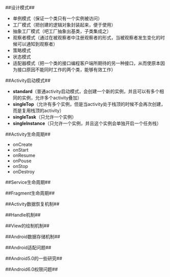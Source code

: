 ##设计模式##
- 单例模式（保证一个类只有一个实例被访问）
- 工厂模式（把创建的逻辑对象封装起来，便于使用）
- 抽象工厂模式（吧工厂抽象出基类，子类集成之）
- 观察者模式（通过在被观察者中注册观察者的形式，当被观察者发生变化的时候可以通知到观察者）
- 策略模式
- 状态模式
- 适配器模式（把一个类的接口编程客户端所期待的另一种接口，从而使原本因为接口原因不能同时工作的两个类，能够有效工作）

##Activity启动模式##
- **standard**（普通activity启动模式，会创建一个新的实例，并且可以有多个相同的实例，允许多个activity叠加）
- **singleTop**（允许有多个实例，但是当activity处于栈顶的时候不会再次创建，而是复用栈顶的activity）
- **singleTask**（只允许一个实例）
- **singleInstance**（只允许一个实例，并且这个实例会单独开启一个任务栈）

##Activity生命周期##
- onCreate
- onStart
- onResume
- onPouse
- onStop
- onDestroy

##Service生命周期##

##Fragment生命周期##

##Activity数据恢复机制##

##Handle机制##

##View的绘制机制##

##Android数据存储机制##

##Android适配问题##

##Android5.0的一些研究##

##Android6.0权限问题##



